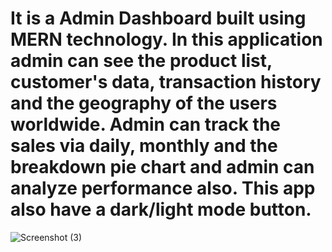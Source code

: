 # It is a Admin Dashboard built using MERN technology. In this application admin can see the product list, customer's data, transaction history and the geography of the users worldwide. Admin can track the sales via daily, monthly and the breakdown pie chart and admin can analyze performance also. This app also have a dark/light mode button. 
![Screenshot (3)](https://github.com/ajakhar0/Admin_Dashboard/assets/85440335/22c5d320-40f9-41ae-aba9-778e8c97229b)
